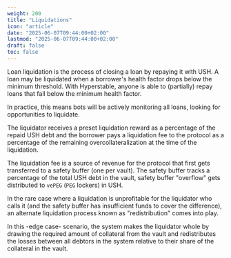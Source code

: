 ```yaml
---
weight: 200
title: "Liquidations"
icon: "article"
date: "2025-06-07T09:44:00+02:00"
lastmod: "2025-06-07T09:44:00+02:00"
draft: false
toc: false
---
```


Loan liquidation is the process of closing a loan by repaying it with USH. A loan may be liquidated when a borrower's health factor drops below the minimum threshold. With Hyperstable, anyone is able to (partially) repay loans that fall below the minimum health factor.

In practice, this means bots will be actively monitoring all loans, looking for opportunities to liquidate.

The liquidator receives a preset liquidation reward as a percentage of the repaid USH debt and the borrower pays a liquidation fee to the protocol as a percentage of the remaining overcollateralization at the time of the liquidation.

The liquidation fee is a source of revenue for the protocol that first gets transferred to a safety buffer (one per vault). The safety buffer tracks a percentage of the total USH debt in the vault, safety buffer "overflow" gets distributed to `vePEG` (`PEG` lockers) in USH.

In the rare case where a liquidation is unprofitable for the liquidator who calls it (and the safety buffer has insufficient funds to cover the difference), an alternate liquidation process known as "redistribution" comes into play.

In this -edge case- scenario, the system makes the liquidator whole by drawing the required amount of collateral from the vault and redistributes the losses between all debtors in the system relative to their share of the collateral in the vault.
